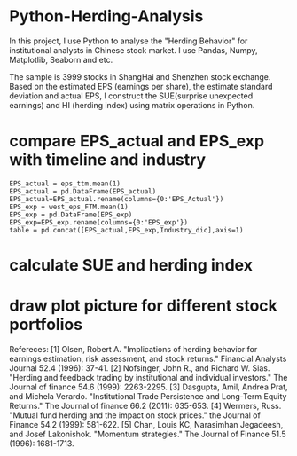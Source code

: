 # Python-Herding-Analysis
In this project, I use Python to analyse the "Herding Behavior" for institutional analysts in Chinese stock market. I use Pandas, Numpy, Matplotlib, Seaborn and etc.

The sample is 3999 stocks in ShangHai and Shenzhen stock exchange. Based on the estimated EPS (earnings per share), the estimate standard deviation and actual EPS, I construct the SUE(surprise unexpected earnings) and HI (herding index) using 
matrix operations in Python.

# compare EPS_actual and EPS_exp with timeline and industry
    EPS_actual = eps_ttm.mean(1)
    EPS_actual = pd.DataFrame(EPS_actual)
    EPS_actual=EPS_actual.rename(columns={0:'EPS_Actual'})
    EPS_exp = west_eps_FTM.mean(1)
    EPS_exp = pd.DataFrame(EPS_exp)
    EPS_exp=EPS_exp.rename(columns={0:'EPS_exp'})
    table = pd.concat([EPS_actual,EPS_exp,Industry_dic],axis=1)

# calculate SUE and herding index
   


# draw plot picture for different stock portfolios




Refereces: 
[1] Olsen, Robert A. "Implications of herding behavior for earnings estimation, risk assessment, and stock returns." Financial Analysts Journal 52.4 (1996): 37-41.
[2] Nofsinger, John R., and Richard W. Sias. "Herding and feedback trading by institutional and individual investors." The Journal of finance 54.6 (1999): 2263-2295.
[3] Dasgupta, Amil, Andrea Prat, and Michela Verardo. "Institutional Trade Persistence and Long‐Term Equity Returns." The Journal of finance 66.2 (2011): 635-653.
[4] Wermers, Russ. "Mutual fund herding and the impact on stock prices." the Journal of Finance 54.2 (1999): 581-622.
[5] Chan, Louis KC, Narasimhan Jegadeesh, and Josef Lakonishok. "Momentum strategies." The Journal of Finance 51.5 (1996): 1681-1713.
